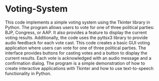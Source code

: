# Voting-System

This code implements a simple voting system using the Tkinter library in Python.
The program allows users to vote for one of three political parties: BJP, Congress, or AAP.
It also provides a feature to display the current voting results.
Additionally, the code uses the pyttsx3 library to provide audio feedback for each vote cast.
This code creates a basic GUI voting application where users can vote for one of three political parties. 
The interface provides buttons for casting votes and a button to display the current results.
Each vote is acknowledged with an audio message and a confirmation dialog. 
The program is a simple demonstration of how to create interactive applications with Tkinter and how to use text-to-speech functionality in Python.

